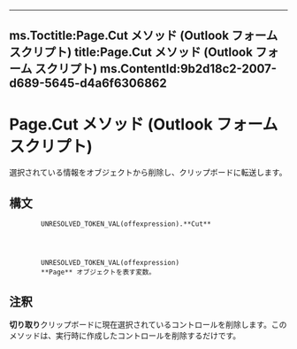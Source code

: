 

---
ms.Toctitle:Page.Cut メソッド (Outlook フォーム スクリプト)
title:Page.Cut メソッド (Outlook フォーム スクリプト)
ms.ContentId:9b2d18c2-2007-d689-5645-d4a6f6306862
---
# Page.Cut メソッド (Outlook フォーム スクリプト)




選択されている情報をオブジェクトから削除し、クリップボードに転送します。

## 構文

            UNRESOLVED_TOKEN_VAL(offexpression).**Cut**




            UNRESOLVED_TOKEN_VAL(offexpression)
            **Page** オブジェクトを表す変数。



## 注釈
**切り取り**クリップボードに現在選択されているコントロールを削除します。このメソッドは、実行時に作成したコントロールを削除するだけです。




